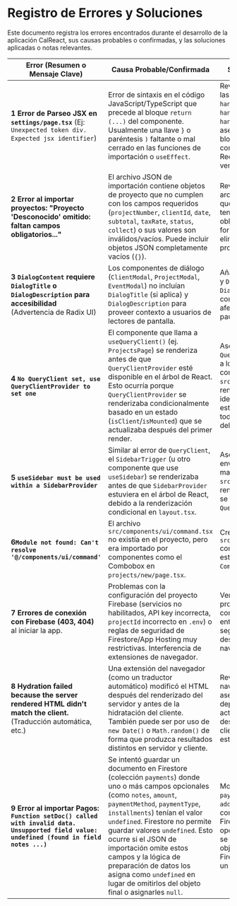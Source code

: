 
# Registro de Errores y Soluciones

Este documento registra los errores encontrados durante el desarrollo de la aplicación CalReact, sus causas probables o confirmadas, y las soluciones aplicadas o notas relevantes.

| Error (Resumen o Mensaje Clave) | Causa Probable/Confirmada                                                                 | Solución Aplicada / Notas                                                                                                                               | Fecha (Opcional) |
| ------------------------------- | ----------------------------------------------------------------------------------------- | ------------------------------------------------------------------------------------------------------------------------------------------------------- | ---------------- |
| **1 Error de Parseo JSX en `settings/page.tsx`** (Ej: `Unexpected token div. Expected jsx identifier`) | Error de sintaxis en el código JavaScript/TypeScript que precede al bloque `return (...)` del componente. Usualmente una llave `}` o paréntesis `)` faltante o mal cerrado en las funciones de importación o `useEffect`. | Revisar y corregir la sintaxis de las funciones (ej. `handleImportClients`, `handleImportProjects`, `handleImportPayments`) asegurando que todos los bloques de código estén correctamente cerrados. Reemplazar el archivo con una versión corregida. | 2024-07-29       |
| **2 Error al importar proyectos: "Proyecto 'Desconocido' omitido: faltan campos obligatorios..."** | El archivo JSON de importación contiene objetos de proyecto que no cumplen con los campos requeridos (`projectNumber`, `clientId`, `date`, `subtotal`, `taxRate`, `status`, `collect`) o sus valores son inválidos/vacíos. Puede incluir objetos JSON completamente vacíos (`{}`). | Revisar el contenido del archivo JSON para asegurar que cada objeto de proyecto tenga todos los campos obligatorios con datos y formatos válidos. Corregir o eliminar los objetos de proyecto inválidos del JSON. | 2024-07-29       |
| **3 `DialogContent` requiere `DialogTitle` o `DialogDescription` para accesibilidad** (Advertencia de Radix UI) | Los componentes de diálogo (`ClientModal`, `ProjectModal`, `EventModal`) no incluían `DialogTitle` (si aplica) y `DialogDescription` para proveer contexto a usuarios de lectores de pantalla. | Añadir `DialogTitle` (si faltaba) y `DialogDescription` a cada `DialogHeader` en los componentes de modal afectados para cumplir con las pautas de accesibilidad. | 2024-07-29       |
| **4 `No QueryClient set, use QueryClientProvider to set one`** | El componente que llama a `useQueryClient()` (ej. `ProjectsPage`) se renderiza antes de que `QueryClientProvider` esté disponible en el árbol de React. Esto ocurría porque `QueryClientProvider` se renderizaba condicionalmente basado en un estado (`isClient`/`isMounted`) que se actualizaba después del primer render. | Asegurar que `QueryClientProvider` envuelva a los `children` de manera consistente en `src/app/layout.tsx` durante el renderizado del cliente, idealmente mostrando un estado de carga hasta que todos los proveedores del lado del cliente estén listos. | 2024-07-28       |
| **5 `useSidebar must be used within a SidebarProvider`** | Similar al error de `QueryClient`, el `SidebarTrigger` (u otro componente que use `useSidebar`) se renderizaba antes de que `SidebarProvider` estuviera en el árbol de React, debido a la renderización condicional en `layout.tsx`. | Asegurar que `SidebarProvider` envuelva a los `children` de manera consistente en `src/app/layout.tsx` durante el renderizado del cliente, como se hizo con `QueryClientProvider`. | 2024-07-28       |
| **6`Module not found: Can't resolve '@/components/ui/command'`** | El archivo `src/components/ui/command.tsx` no existía en el proyecto, pero era importado por componentes como el Combobox en `projects/new/page.tsx`. | Crear el archivo `src/components/ui/command.tsx` con la implementación estándar del componente `Command` de ShadCN/UI. | 2024-07-28       |
| **7 Errores de conexión con Firebase (403, 404)** al iniciar la app. | Problemas con la configuración del proyecto Firebase (servicios no habilitados, API key incorrecta, `projectId` incorrecto en `.env`) o reglas de seguridad de Firestore/App Hosting muy restrictivas. Interferencia de extensiones de navegador. | Verificar la configuración del proyecto Firebase en la consola, las variables de entorno en `.env` y las reglas de seguridad. Probar deshabilitando extensiones del navegador. | 2024-07-28       |
| **8 Hydration failed because the server rendered HTML didn't match the client.** (Traducción automática, etc.) | Una extensión del navegador (como un traductor automático) modificó el HTML después del renderizado del servidor y antes de la hidratación del cliente. También puede ser por uso de `new Date()` o `Math.random()` de forma que produzca resultados distintos en servidor y cliente. | Revisar extensiones del navegador. Para `new Date()`, asegurar que los componentes dependientes de la fecha actual se rendericen solo después del montaje en el cliente (usando `useEffect` y un estado `isClient`). | 2024-07-28       |
| **9 Error al importar Pagos: `Function setDoc() called with invalid data. Unsupported field value: undefined (found in field notes ...)`** | Se intentó guardar un documento en Firestore (colección `payments`) donde uno o más campos opcionales (como `notes`, `amount`, `paymentMethod`, `paymentType`, `installments`) tenían el valor `undefined`. Firestore no permite guardar valores `undefined`. Esto ocurre si el JSON de importación omite estos campos y la lógica de preparación de datos los asigna como `undefined` en lugar de omitirlos del objeto final o asignarles `null`. | Modificar el servicio `paymentService.ts` (función `addPayment`) para que, al construir el objeto a guardar en Firestore, los campos opcionales que sean `undefined` se omitan por completo del objeto. De esta manera, Firestore no intentará escribir un campo con valor `undefined`. | 2024-07-30       |

<!-- Añade nuevas entradas aquí a medida que surjan -->
